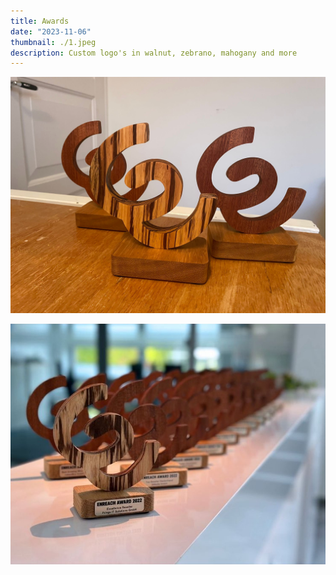```yaml
---
title: Awards
date: "2023-11-06"
thumbnail: ./1.jpeg
description: Custom logo's in walnut, zebrano, mahogany and more
---
```


![](2.jpeg)

![](3.jpeg)
